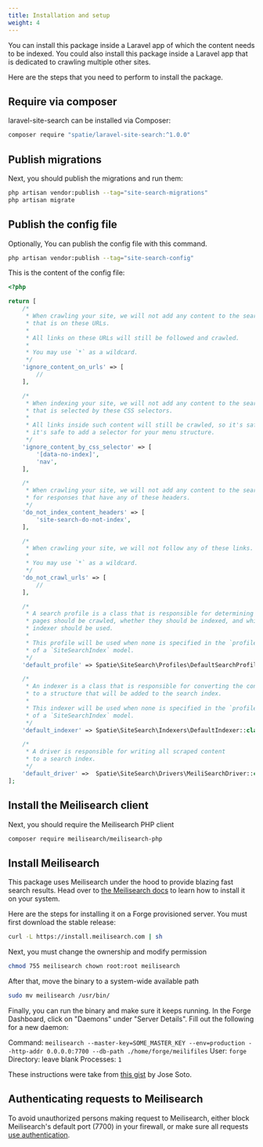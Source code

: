 ```yaml
---
title: Installation and setup
weight: 4
---
```


You can install this package inside a Laravel app of which the content needs to be indexed. You could also install this package inside a Laravel app that is dedicated to crawling multiple other sites.

Here are the steps that you need to perform to install the package.

## Require via composer

laravel-site-search can be installed via Composer:

```bash
composer require "spatie/laravel-site-search:^1.0.0"
```

## Publish migrations

Next, you should publish the migrations and run them:

```bash
php artisan vendor:publish --tag="site-search-migrations"
php artisan migrate
```

## Publish the config file

Optionally, You can publish the config file with this command.

```bash
php artisan vendor:publish --tag="site-search-config"
```

This is the content of the config file:

```php
<?php

return [
    /*
     * When crawling your site, we will not add any content to the search index
     * that is on these URLs.
     *
     * All links on these URLs will still be followed and crawled.
     *
     * You may use `*` as a wildcard.
     */
    'ignore_content_on_urls' => [
        //
    ],

    /*
     * When indexing your site, we will not add any content to the search index
     * that is selected by these CSS selectors.
     *
     * All links inside such content will still be crawled, so it's safe
     * it's safe to add a selector for your menu structure.
     */
    'ignore_content_by_css_selector' => [
        '[data-no-index]',
        'nav',
    ],

    /*
     * When crawling your site, we will not add any content to the search index
     * for responses that have any of these headers.
     */
    'do_not_index_content_headers' => [
        'site-search-do-not-index',
    ],

    /*
     * When crawling your site, we will not follow any of these links.
     *
     * You may use `*` as a wildcard.
     */
    'do_not_crawl_urls' => [
        //
    ],

    /*
     * A search profile is a class that is responsible for determining which
     * pages should be crawled, whether they should be indexed, and which
     * indexer should be used.
     *
     * This profile will be used when none is specified in the `profile_class` attribute
     * of a `SiteSearchIndex` model.
     */
    'default_profile' => Spatie\SiteSearch\Profiles\DefaultSearchProfile::class,

    /*
     * An indexer is a class that is responsible for converting the content of a page
     * to a structure that will be added to the search index.
     *
     * This indexer will be used when none is specified in the `profile_class` attribute
     * of a `SiteSearchIndex` model.
     */
    'default_indexer' => Spatie\SiteSearch\Indexers\DefaultIndexer::class,

    /*
     * A driver is responsible for writing all scraped content
     * to a search index.
     */
    'default_driver' =>  Spatie\SiteSearch\Drivers\MeiliSearchDriver::class,
];
```

## Install the Meilisearch client

Next, you should require the Meilisearch PHP client

```bash
composer require meilisearch/meilisearch-php
```

## Install Meilisearch

This package uses Meilisearch under the hood to provide blazing fast search results.
Head over to [the Meilisearch docs](https://docs.meilisearch.com/learn/getting_started/installation.html#download-and-launch) to learn how to install it on your system. 

Here are the steps for installing it on a Forge provisioned server. You must first download the stable release:

```bash
curl -L https://install.meilisearch.com | sh
```

Next, you must change the ownership and modify permission

```bash
chmod 755 meilisearch chown root:root meilisearch
```

After that, move the binary to a system-wide available path

```bash
sudo mv meilisearch /usr/bin/
```

Finally, you can run the binary and make sure it keeps running. In the Forge Dashboard, click on "Daemons" under "Server Details". Fill out the following for a new daemon:

Command: `meilisearch --master-key=SOME_MASTER_KEY --env=production --http-addr 0.0.0.0:7700 --db-path ./home/forge/meilifiles`
User: `forge` 
Directory: leave blank 
Processes: `1`

These instructions were take from [this gist](https://gist.github.com/josecanhelp/126d627ef125538943f33253d16fc882) by Jose Soto.

## Authenticating requests to Meilisearch

To avoid unauthorized persons making request to Meilisearch, either block Meilisearch's default port (7700) in your firewall, or make sure all requests [use authentication](/docs/laravel-site-search/v1/basic-usage/authenticating-requests).
